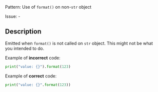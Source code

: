 Pattern: Use of `format()` on non-`str` object

Issue: -

## Description

Emitted when `format()` is not called on `str` object. This might not be what you intended to do.

Example of **incorrect** code:

```python
print("value: {}").format(123)
```

Example of **correct** code:

```python
print("value: {}".format(123))
```